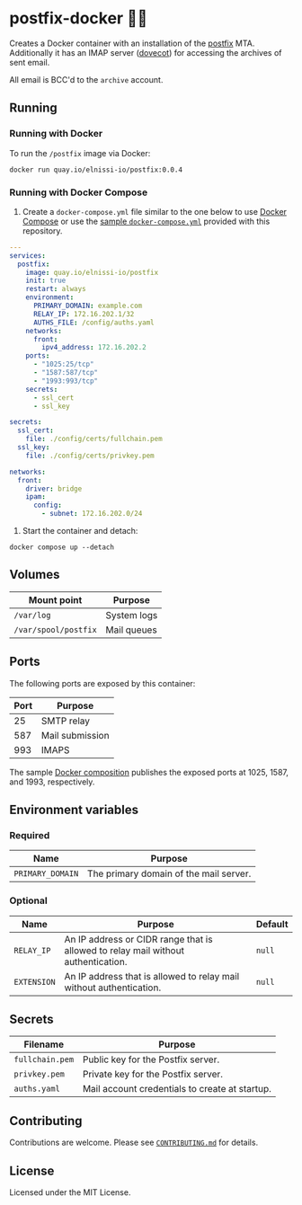 # postfix-docker 📮🐳 #

Creates a Docker container with an installation of the [postfix](http://postfix.org) MTA.
Additionally it has an IMAP server ([dovecot](https://dovecot.org)) for accessing the archives
of sent email.  

All email is BCC'd to the `archive` account.

## Running ##

### Running with Docker ###

To run the `/postfix` image via Docker:

```console
docker run quay.io/elnissi-io/postfix:0.0.4
```

### Running with Docker Compose ###

1. Create a `docker-compose.yml` file similar to the one below to use [Docker Compose](https://docs.docker.com/compose/)
or use the [sample `docker-compose.yml`](docker-compose.yml) provided with
this repository.

```yaml
---
services:
  postfix:
    image: quay.io/elnissi-io/postfix
    init: true
    restart: always
    environment:
      PRIMARY_DOMAIN: example.com
      RELAY_IP: 172.16.202.1/32
      AUTHS_FILE: /config/auths.yaml
    networks:
      front:
        ipv4_address: 172.16.202.2
    ports:
      - "1025:25/tcp"
      - "1587:587/tcp"
      - "1993:993/tcp"
    secrets:
      - ssl_cert
      - ssl_key

secrets:
  ssl_cert:
    file: ./config/certs/fullchain.pem
  ssl_key:
    file: ./config/certs/privkey.pem

networks:
  front:
    driver: bridge
    ipam:
      config:
        - subnet: 172.16.202.0/24
```

1. Start the container and detach:

```console
docker compose up --detach
```

## Volumes ##

| Mount point | Purpose |
|-------------|---------|
| `/var/log` | System logs |
| `/var/spool/postfix` | Mail queues |

## Ports ##

The following ports are exposed by this container:

| Port | Purpose        |
|------|----------------|
| 25 | SMTP relay |
| 587 | Mail submission |
| 993 | IMAPS |

The sample [Docker composition](docker-compose.yml) publishes the
exposed ports at 1025, 1587, and 1993, respectively.

## Environment variables ##

### Required ###

| Name  | Purpose |
|-------|---------|
| `PRIMARY_DOMAIN` | The primary domain of the mail server. |

### Optional ###

| Name  | Purpose | Default |
|-------|---------|---------|
| `RELAY_IP` | An IP address or CIDR range that is allowed to relay mail without authentication. | `null` |
| `EXTENSION` | An IP address that is allowed to relay mail without authentication. | `null` |

## Secrets ##

| Filename     | Purpose |
|--------------|---------|
| `fullchain.pem` | Public key for the Postfix server. |
| `privkey.pem` | Private key for the Postfix server. |
| `auths.yaml` | Mail account credentials to create at startup. |

## Contributing ##

Contributions are welcome.
Please see [`CONTRIBUTING.md`](CONTRIBUTING.md) for details.

## License ##

Licensed under the MIT License.